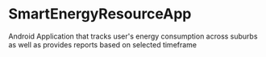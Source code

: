 # SmartEnergyResourceApp
 Android Application that tracks user's energy consumption across suburbs as well as provides reports based on selected timeframe
